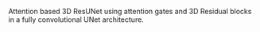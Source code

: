 Attention based 3D ResUNet using attention gates and 3D Residual blocks in a fully convolutional UNet architecture.
